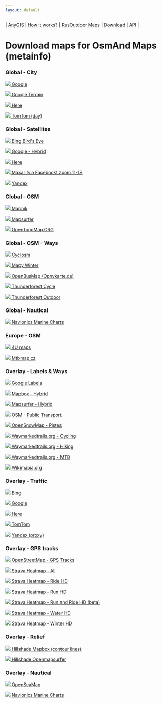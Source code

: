 ```yaml
---
layout: default
---
```



| [AnyGIS][01] | [How it works?][02] | [RusOutdoor Maps][03] | [Download][04] | [API][05] |


[01]: https://anygis.ru/index_en
[02]: https://anygis.ru/Web/Html/Description_en
[03]: https://anygis.ru/Web/Html/RusOutdoor_en
[04]: https://anygis.ru/Web/Html/DownloadPage_en
[05]: https://anygis.ru/Web/Html/Api_en
# Download maps for OsmAnd Maps (metainfo)


### Global - City
<a href="https://anygis.ru/api/v1/preview/Google_Map_EN_SD" target="_blank" title="Preview map" > <img src="https://anygis.ru/Web/Img/eye.png" /> </a>  [Google](https://github.com/nnngrach/AnyGIS_maps/raw/master/Osmand_online_maps/Metainfo/Maps_full_en/Global-City-Google_map.zip "Download this map")

<a href="https://anygis.ru/api/v1/preview/Google_Ter_EN_SD" target="_blank" title="Preview map" > <img src="https://anygis.ru/Web/Img/eye.png" /> </a>  [Google Terrain](https://github.com/nnngrach/AnyGIS_maps/raw/master/Osmand_online_maps/Metainfo/Maps_full_en/Global-City-Google_terrain.zip "Download this map")

<a href="https://anygis.ru/api/v1/preview/Here_map" target="_blank" title="Preview map" > <img src="https://anygis.ru/Web/Img/eye.png" /> </a>  [Here](https://github.com/nnngrach/AnyGIS_maps/raw/master/Osmand_online_maps/Metainfo/Maps_full_en/Global-City-Here_map.zip "Download this map")

<a href="https://anygis.ru/api/v1/preview/TomTom_base_day" target="_blank" title="Preview map" > <img src="https://anygis.ru/Web/Img/eye.png" /> </a>  [TomTom (day)](https://github.com/nnngrach/AnyGIS_maps/raw/master/Osmand_online_maps/Metainfo/Maps_full_en/Global-City-TomTom_base_day.zip "Download this map")



### Global - Satellites
<a href="https://anygis.ru/api/v1/preview/Bing_sat_for_guru" target="_blank" title="Preview map" > <img src="https://anygis.ru/Web/Img/eye.png" /> </a>  [Bing Bird's Eye](https://github.com/nnngrach/AnyGIS_maps/raw/master/Osmand_online_maps/Metainfo/Maps_full_en/Global-Satellites-Bing_birds_eye.zip "Download this map")

<a href="https://anygis.ru/api/v1/preview/Google_Sat_EN_SD" target="_blank" title="Preview map" > <img src="https://anygis.ru/Web/Img/eye.png" /> </a>  [Google - Hybrid](https://github.com/nnngrach/AnyGIS_maps/raw/master/Osmand_online_maps/Metainfo/Maps_full_en/Global-Satellites-Google_with_labels.zip "Download this map")

<a href="https://anygis.ru/api/v1/preview/Here_sat" target="_blank" title="Preview map" > <img src="https://anygis.ru/Web/Img/eye.png" /> </a>  [Here](https://github.com/nnngrach/AnyGIS_maps/raw/master/Osmand_online_maps/Metainfo/Maps_full_en/Global-Satellites-Here.zip "Download this map")

<a href="https://anygis.ru/api/v1/preview/Maxar_Facebook" target="_blank" title="Preview map" > <img src="https://anygis.ru/Web/Img/eye.png" /> </a>  [Maxar (via Facebook) zoom 11-18](https://github.com/nnngrach/AnyGIS_maps/raw/master/Osmand_online_maps/Metainfo/Maps_full_en/Global-Satellites-Maxar_Facebook_Imagery.zip "Download this map")

![](https://anygis.ru/Web/Img/eyeNo.png)  [Yandex](https://github.com/nnngrach/AnyGIS_maps/raw/master/Osmand_online_maps/Metainfo/Maps_full_en/Global-Satellites-Yandex.zip "Download this map")



### Global - OSM
<a href="https://anygis.ru/api/v1/preview/Osm_Mapnik" target="_blank" title="Preview map" > <img src="https://anygis.ru/Web/Img/eye.png" /> </a>  [Mapnik](https://github.com/nnngrach/AnyGIS_maps/raw/master/Osmand_online_maps/Metainfo/Maps_full_en/Global-OSM-Mapnik.zip "Download this map")

<a href="https://anygis.ru/api/v1/preview/Osm_Mapsurfer_roads" target="_blank" title="Preview map" > <img src="https://anygis.ru/Web/Img/eye.png" /> </a>  [Mapsurfer](https://github.com/nnngrach/AnyGIS_maps/raw/master/Osmand_online_maps/Metainfo/Maps_full_en/Global-OSM-Mapsurfer.zip "Download this map")

<a href="https://anygis.ru/api/v1/preview/Osm_Topo_Map" target="_blank" title="Preview map" > <img src="https://anygis.ru/Web/Img/eye.png" /> </a>  [OpenTopoMap.ORG](https://github.com/nnngrach/AnyGIS_maps/raw/master/Osmand_online_maps/Metainfo/Maps_full_en/Global-OSM-OpenTopoMap.zip "Download this map")



### Global - OSM - Ways
<a href="https://anygis.ru/api/v1/preview/Osm_Cyclosm" target="_blank" title="Preview map" > <img src="https://anygis.ru/Web/Img/eye.png" /> </a>  [Cyclosm](https://github.com/nnngrach/AnyGIS_maps/raw/master/Osmand_online_maps/Metainfo/Maps_full_en/Global-OSM-Ways-Cyclosm.zip "Download this map")

<a href="https://anygis.ru/api/v1/preview/Osm_Mapy_Winter" target="_blank" title="Preview map" > <img src="https://anygis.ru/Web/Img/eye.png" /> </a>  [Mapy Winter](https://github.com/nnngrach/AnyGIS_maps/raw/master/Osmand_online_maps/Metainfo/Maps_full_en/Global-OSM-Ways-Mapy_Winter.zip "Download this map")

<a href="https://anygis.ru/api/v1/preview/Osm_Opnvkarte" target="_blank" title="Preview map" > <img src="https://anygis.ru/Web/Img/eye.png" /> </a>  [OpenBusMap (Opnvkarte.de)](https://github.com/nnngrach/AnyGIS_maps/raw/master/Osmand_online_maps/Metainfo/Maps_full_en/Global-OSM-Ways-Opnvkarte.zip "Download this map")

<a href="https://anygis.ru/api/v1/preview/Osm_Cycle_Map" target="_blank" title="Preview map" > <img src="https://anygis.ru/Web/Img/eye.png" /> </a>  [Thunderforest Cycle](https://github.com/nnngrach/AnyGIS_maps/raw/master/Osmand_online_maps/Metainfo/Maps_full_en/Global-OSM-Ways-Thunderforest_Cycle.zip "Download this map")

<a href="https://anygis.ru/api/v1/preview/Osm_Outdoors" target="_blank" title="Preview map" > <img src="https://anygis.ru/Web/Img/eye.png" /> </a>  [Thunderforest Outdoor](https://github.com/nnngrach/AnyGIS_maps/raw/master/Osmand_online_maps/Metainfo/Maps_full_en/Global-OSM-Ways-Thunderforest_Outdoor.zip "Download this map")



### Global - Nautical
<a href="https://anygis.ru/api/v1/preview/Navionics_Marine_Charts" target="_blank" title="Preview map" > <img src="https://anygis.ru/Web/Img/eye.png" /> </a>  [Navionics Marine Charts](https://github.com/nnngrach/AnyGIS_maps/raw/master/Osmand_online_maps/Metainfo/Maps_full_en/Global-Water-Navionics_Marine_Charts.zip "Download this map")



### Europe - OSM
<a href="https://anygis.ru/api/v1/preview/Osm_4umaps" target="_blank" title="Preview map" > <img src="https://anygis.ru/Web/Img/eye.png" /> </a>  [4U maps](https://github.com/nnngrach/AnyGIS_maps/raw/master/Osmand_online_maps/Metainfo/Maps_full_en/Europe-OSM-4umaps.zip "Download this map")

<a href="https://anygis.ru/api/v1/preview/Osm_MTB_Map_Europe" target="_blank" title="Preview map" > <img src="https://anygis.ru/Web/Img/eye.png" /> </a>  [Mtbmap.cz](https://github.com/nnngrach/AnyGIS_maps/raw/master/Osmand_online_maps/Metainfo/Maps_full_en/Europe-OSM-MTB_Map_Europe.zip "Download this map")



### Overlay - Labels & Ways
<a href="https://anygis.ru/api/v1/preview/Google_labels" target="_blank" title="Preview map" > <img src="https://anygis.ru/Web/Img/eye.png" /> </a>  [Google Labels](https://github.com/nnngrach/AnyGIS_maps/raw/master/Osmand_online_maps/Metainfo/Maps_full_en/Overlay_Hybrid-Google.zip "Download this map")

<a href="https://anygis.ru/api/v1/preview/Mapbox_labels" target="_blank" title="Preview map" > <img src="https://anygis.ru/Web/Img/eye.png" /> </a>  [Mapbox - Hybrid](https://github.com/nnngrach/AnyGIS_maps/raw/master/Osmand_online_maps/Metainfo/Maps_full_en/Overlay_Hybrid-Mapbox.zip "Download this map")

<a href="https://anygis.ru/api/v1/preview/Osm_Mapsurfer_hybrid" target="_blank" title="Preview map" > <img src="https://anygis.ru/Web/Img/eye.png" /> </a>  [Mapsurfer - Hybrid](https://github.com/nnngrach/AnyGIS_maps/raw/master/Osmand_online_maps/Metainfo/Maps_full_en/Overlay_Hybrid-Mapsurfer_hybrid.zip "Download this map")

<a href="https://anygis.ru/api/v1/preview/Osm_Public_Transport_Layer" target="_blank" title="Preview map" > <img src="https://anygis.ru/Web/Img/eye.png" /> </a>  [OSM - Public Transport](https://github.com/nnngrach/AnyGIS_maps/raw/master/Osmand_online_maps/Metainfo/Maps_full_en/Overlay_Hybrid-Public_Transport.zip "Download this map")

<a href="https://anygis.ru/api/v1/preview/Osm_OpenSnowMap_layer" target="_blank" title="Preview map" > <img src="https://anygis.ru/Web/Img/eye.png" /> </a>  [OpenSnowMap - Pistes](https://github.com/nnngrach/AnyGIS_maps/raw/master/Osmand_online_maps/Metainfo/Maps_full_en/Overlay_Hybrid-OpenSnowMap_pistes.zip "Download this map")

<a href="https://anygis.ru/api/v1/preview/Tracks_WayMarkeredTrails_Cycling" target="_blank" title="Preview map" > <img src="https://anygis.ru/Web/Img/eye.png" /> </a>  [Waymarkedtrails.org - Cycling](https://github.com/nnngrach/AnyGIS_maps/raw/master/Osmand_online_maps/Metainfo/Maps_full_en/Overlay_Hybrid-WayMarkedTrails_Cycling.zip "Download this map")

<a href="https://anygis.ru/api/v1/preview/Tracks_WayMarkeredTrails_Hiking" target="_blank" title="Preview map" > <img src="https://anygis.ru/Web/Img/eye.png" /> </a>  [Waymarkedtrails.org - Hiking](https://github.com/nnngrach/AnyGIS_maps/raw/master/Osmand_online_maps/Metainfo/Maps_full_en/Overlay_Hybrid-WayMarkedTrails_Hiking.zip "Download this map")

<a href="https://anygis.ru/api/v1/preview/Tracks_WayMarkeredTrails_MTB" target="_blank" title="Preview map" > <img src="https://anygis.ru/Web/Img/eye.png" /> </a>  [Waymarkedtrails.org - MTB](https://github.com/nnngrach/AnyGIS_maps/raw/master/Osmand_online_maps/Metainfo/Maps_full_en/Overlay_Hybrid-WayMarkedTrails_MTB.zip "Download this map")

<a href="https://anygis.ru/api/v1/preview/Wikimapia_layer" target="_blank" title="Preview map" > <img src="https://anygis.ru/Web/Img/eye.png" /> </a>  [Wikimapia.org](https://github.com/nnngrach/AnyGIS_maps/raw/master/Osmand_online_maps/Metainfo/Maps_full_en/Overlay_Hybrid-Wikimapia.zip "Download this map")



### Overlay - Traffic
<a href="https://anygis.ru/api/v1/preview/Bing_traffic_layer" target="_blank" title="Preview map" > <img src="https://anygis.ru/Web/Img/eye.png" /> </a>  [Bing](https://github.com/nnngrach/AnyGIS_maps/raw/master/Osmand_online_maps/Metainfo/Maps_full_en/Overlay_Traffic-Bing.zip "Download this map")

<a href="https://anygis.ru/api/v1/preview/Google_Trafic_Layer" target="_blank" title="Preview map" > <img src="https://anygis.ru/Web/Img/eye.png" /> </a>  [Google](https://github.com/nnngrach/AnyGIS_maps/raw/master/Osmand_online_maps/Metainfo/Maps_full_en/Overlay_Traffic-Google.zip "Download this map")

<a href="https://anygis.ru/api/v1/preview/Here_traffic_layer" target="_blank" title="Preview map" > <img src="https://anygis.ru/Web/Img/eye.png" /> </a>  [Here](https://github.com/nnngrach/AnyGIS_maps/raw/master/Osmand_online_maps/Metainfo/Maps_full_en/Overlay_Traffic-Here.zip "Download this map")

<a href="https://anygis.ru/api/v1/preview/TomTom_Traffic_layer" target="_blank" title="Preview map" > <img src="https://anygis.ru/Web/Img/eye.png" /> </a>  [TomTom](https://github.com/nnngrach/AnyGIS_maps/raw/master/Osmand_online_maps/Metainfo/Maps_full_en/Overlay_Traffic-TomTom.zip "Download this map")

![](https://anygis.ru/Web/Img/eyeNo.png)  [Yandex (proxy)](https://github.com/nnngrach/AnyGIS_maps/raw/master/Osmand_online_maps/Metainfo/Maps_full_en/Overlay_Traffic-Yandex_proxy.zip "Download this map")



### Overlay - GPS tracks
<a href="https://anygis.ru/api/v1/preview/Tracks_Gps_Tracks_layer" target="_blank" title="Preview map" > <img src="https://anygis.ru/Web/Img/eye.png" /> </a>  [OpenStreetMap - GPS Tracks](https://github.com/nnngrach/AnyGIS_maps/raw/master/Osmand_online_maps/Metainfo/Maps_full_en/Overlay_GPS_tracks-OpenSreetMaps.zip "Download this map")

<a href="https://anygis.ru/api/v1/preview/Tracks_Strava_All_HD" target="_blank" title="Preview map" > <img src="https://anygis.ru/Web/Img/eye.png" /> </a>  [Strava Heatmap - All](https://github.com/nnngrach/AnyGIS_maps/raw/master/Osmand_online_maps/Metainfo/Maps_full_en/Overlay_GPS_tracks-Strava_All_HD.zip "Download this map")

<a href="https://anygis.ru/api/v1/preview/Tracks_Strava_Ride_HD" target="_blank" title="Preview map" > <img src="https://anygis.ru/Web/Img/eye.png" /> </a>  [Strava Heatmap - Ride HD](https://github.com/nnngrach/AnyGIS_maps/raw/master/Osmand_online_maps/Metainfo/Maps_full_en/Overlay_GPS_tracks-Strava_Ride_HD.zip "Download this map")

<a href="https://anygis.ru/api/v1/preview/Tracks_Strava_Run_HD" target="_blank" title="Preview map" > <img src="https://anygis.ru/Web/Img/eye.png" /> </a>  [Strava Heatmap - Run HD](https://github.com/nnngrach/AnyGIS_maps/raw/master/Osmand_online_maps/Metainfo/Maps_full_en/Overlay_GPS_tracks-Strava_Run_HD.zip "Download this map")

<a href="https://anygis.ru/api/v1/preview/Tracks_Strava_RunAndRide_HD" target="_blank" title="Preview map" > <img src="https://anygis.ru/Web/Img/eye.png" /> </a>  [Strava Heatmap - Run and Ride HD (beta)](https://github.com/nnngrach/AnyGIS_maps/raw/master/Osmand_online_maps/Metainfo/Maps_full_en/Overlay_GPS_tracks-Strava_RunAndRide_HD.zip "Download this map")

<a href="https://anygis.ru/api/v1/preview/Tracks_Strava_Water_HD" target="_blank" title="Preview map" > <img src="https://anygis.ru/Web/Img/eye.png" /> </a>  [Strava Heatmap - Water HD](https://github.com/nnngrach/AnyGIS_maps/raw/master/Osmand_online_maps/Metainfo/Maps_full_en/Overlay_GPS_tracks-Strava_Water_HD.zip "Download this map")

<a href="https://anygis.ru/api/v1/preview/Tracks_Strava_Winter_HD" target="_blank" title="Preview map" > <img src="https://anygis.ru/Web/Img/eye.png" /> </a>  [Strava Heatmap - Winter HD](https://github.com/nnngrach/AnyGIS_maps/raw/master/Osmand_online_maps/Metainfo/Maps_full_en/Overlay_GPS_tracks-Strava_Winter_HD.zip "Download this map")



### Overlay - Relief
<a href="https://anygis.ru/api/v1/preview/Hillshade_Mapbox_Contour_Lines" target="_blank" title="Preview map" > <img src="https://anygis.ru/Web/Img/eye.png" /> </a>  [Hillshade Mapbox (contour lines)](https://github.com/nnngrach/AnyGIS_maps/raw/master/Osmand_online_maps/Metainfo/Maps_full_en/Overlay_Relief-Mapbox_Contour_Lines.zip "Download this map")

<a href="https://anygis.ru/api/v1/preview/Hillshade_Mapsurfer" target="_blank" title="Preview map" > <img src="https://anygis.ru/Web/Img/eye.png" /> </a>  [Hillshade Openmapsurfer](https://github.com/nnngrach/AnyGIS_maps/raw/master/Osmand_online_maps/Metainfo/Maps_full_en/Overlay_Relief-Mapsurfer.zip "Download this map")



### Overlay - Nautical
<a href="https://anygis.ru/api/v1/preview/Osm_OpenSeaMap_Layer_Seamark" target="_blank" title="Preview map" > <img src="https://anygis.ru/Web/Img/eye.png" /> </a>  [OpenSeaMap](https://github.com/nnngrach/AnyGIS_maps/raw/master/Osmand_online_maps/Metainfo/Maps_full_en/Overlay_Nautical-OpenSeaMap_seamark.zip "Download this map")

<a href="https://anygis.ru/api/v1/preview/Navionics_Marine_Charts_layer" target="_blank" title="Preview map" > <img src="https://anygis.ru/Web/Img/eye.png" /> </a>  [Navionics Marine Charts](https://github.com/nnngrach/AnyGIS_maps/raw/master/Osmand_online_maps/Metainfo/Maps_full_en/Overlay_Nautical-Navionics_Marine_Charts.zip "Download this map")

